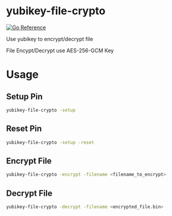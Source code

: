 # yubikey-file-crypto

 [![Go Reference](https://pkg.go.dev/badge/github.com/FirosStuart/yubikey-file-crypto.svg)](https://pkg.go.dev/github.com/FirosStuart/yubikey-file-crypto)

Use yubikey to encrypt/decrypt file

File Encypt/Decrypt use AES-256-GCM Key

# Usage

## Setup Pin

```sh
yubikey-file-crypto -setup 
```

## Reset Pin

```sh
yubikey-file-crypto -setup -reset
```

## Encrypt File

```sh
yubikey-file-crypto -encrypt -filename <filename_to_encrypt>
```

## Decrypt File

```sh
yubikey-file-crypto -decrypt -filename <encrypted_file.bin>
```
